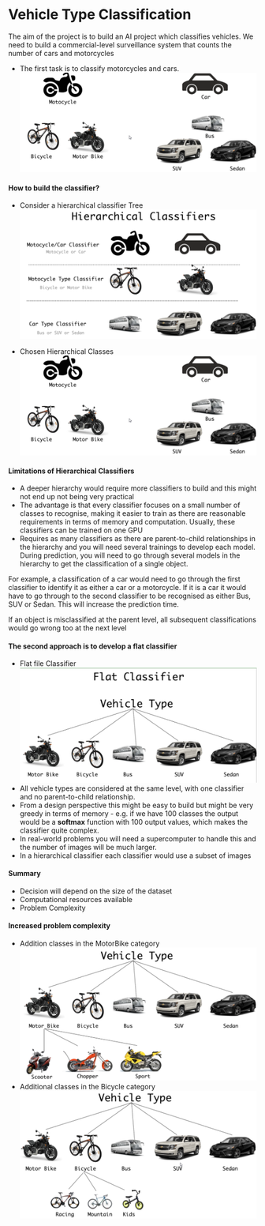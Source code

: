 
# Vehicle Type Classification

The aim of the project is to build an AI project which classifies vehicles.  We need to build a commercial-level surveillance system that counts the number of cars and motorcycles

* The first task is to classify motorcycles and cars.
![Vehicle Classification](./images/vehicleClassification.png)

#### How to build the classifier?

* Consider a hierarchical classifier Tree ![Hierarchical Classifier Tree](./images/three_classifiers.png)

* Chosen Hierarchical Classes ![Resulting Hierarchical classifiers](./images/vehicleClassification.png)

#### Limitations of Hierarchical Classifiers

* A deeper hierarchy would require more classifiers to build and this might not end up not being very practical
* The advantage is that every classifier focuses on a small number of classes to recognise, making it easier to train as there are reasonable requirements in terms of memory and computation.  Usually, these classifiers can be trained on one GPU 
* Requires as many classifiers as there are parent-to-child relationships in the hierarchy and you will need several trainings to develop each model.  During prediction, you will need to go through several models in the hierarchy to get the classification of a single object.

For example, a classification of a car would need to go through the first classifier to identify it as either a car or a motorcycle. If it is a car it would have to go through to  the second classifier to be recognised as either Bus, SUV or Sedan.  This will increase the prediction time.

If an object is misclassified at the parent level, all subsequent classifications would go wrong too at the next level

#### The second approach is to develop a flat classifier

* Flat file Classifier ![Flat File Classifier](./images/flatClassifier.png)
* All vehicle types are considered at the same level, with one classifier and no parent-to-child relationship.
* From a design perspective this might be easy to build but might be very greedy in terms of memory - e.g. if we have 100 classes the output would be a **softmax** function with 100 output values, which makes the classifier quite complex.
* In real-world problems you will need a supercomputer to handle this and the number of images will be much larger.
* In a hierarchical classifier each classifier would use a subset of images

#### Summary

* Decision will depend on the size of the dataset
* Computational resources available
* Problem Complexity

#### Increased problem complexity

* Addition classes in the MotorBike category ![Motor Bike](./images/increased%20complexity2.png)
* Additional classes in the Bicycle category ![Bicycle](./images/increased%20complexity1.png)

